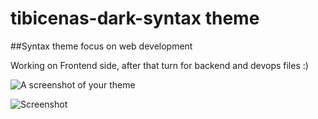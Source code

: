# tibicenas-dark-syntax theme

##Syntax theme focus on web development

  Working on Frontend side, after that turn for backend and devops files :)


![A screenshot of your theme](https://f.cloud.github.com/assets/69169/2289498/4c3cb0ec-a009-11e3-8dbd-077ee11741e5.gif)

![Screenshot](https://github.com/HectorLS/tibicenas-dark-syntax-theme/screenshots/html-sample.png)
